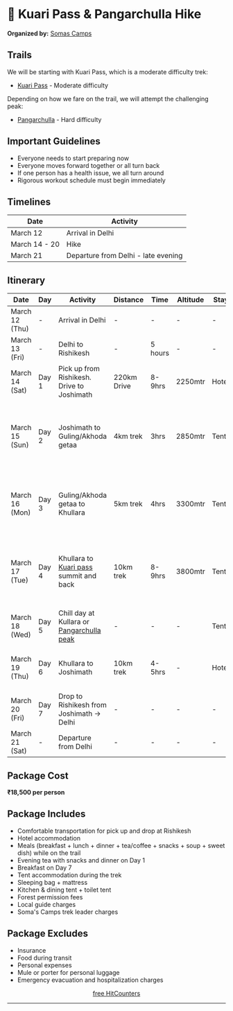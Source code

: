 # 👋 Kuari Pass & Pangarchulla Hike

**Organized by:** [Somas Camps](http://www.somascamps.com/)

## Trails

We will be starting with Kuari Pass, which is a moderate difficulty trek:
- [Kuari Pass](https://indiahikes.com/kuari-pass) - Moderate difficulty

Depending on how we fare on the trail, we will attempt the challenging peak:
- [Pangarchulla](https://indiahikes.com/pangarchulla-peak-trek) - Hard difficulty

## Important Guidelines
- Everyone needs to start preparing now
- Everyone moves forward together or all turn back
- If one person has a health issue, we all turn around
- Rigorous workout schedule must begin immediately

## Timelines

| Date | Activity |
|------|----------|
| March 12 | Arrival in Delhi |
| March 14 - 20 | Hike |
| March 21 | Departure from Delhi - late evening |

## Itinerary

| Date | Day | Activity | Distance | Time | Altitude | Stay | Meals |
|------|-----|----------|----------|------|----------|------|-------|
| March 12 (Thu) | - | Arrival in Delhi | - | - | - | - | - |
| March 13 (Fri) | - | Delhi to Rishikesh | - | 5 hours | - | - | - |
| March 14 (Sat) | Day 1 | Pick up from Rishikesh. Drive to Joshimath | 220km Drive | 8-9hrs | 2250mtr | Hotel | Evening tea + snacks, dinner |
| March 15 (Sun) | Day 2 | Joshimath to Guling/Akhoda getaa | 4km trek | 3hrs | 2850mtr | Tents | Breakfast, packed lunch, tea + snacks, soup, dinner, sweet dish |
| March 16 (Mon) | Day 3 | Guling/Akhoda getaa to Khullara | 5km trek | 4hrs | 3300mtr | Tents | Hot lunch, tea + snacks, soup, dinner, sweet dish |
| March 17 (Tue) | Day 4 | Khullara to [Kuari pass](https://indiahikes.com/kuari-pass) summit and back | 10km trek | 8-9hrs | 3800mtr | Tents | Breakfast, packed lunch, tea + snacks, soup, dinner, sweet dish |
| March 18 (Wed) | Day 5 | Chill day at Kullara or [Pangarchulla peak](https://indiahikes.com/pangarchulla-peak-trek#quick-itinerary) | - | - | - | Tents | - |
| March 19 (Thu) | Day 6 | Khullara to Joshimath | 10km trek | 4-5hrs | - | Hotel | Breakfast, packed lunch, tea + snacks, dinner |
| March 20 (Fri) | Day 7 | Drop to Rishikesh from Joshimath → Delhi | - | - | - | - | Breakfast |
| March 21 (Sat) | - | Departure from Delhi | - | - | - | - | - |

## Package Cost
**₹18,500 per person**

## Package Includes
- Comfortable transportation for pick up and drop at Rishikesh
- Hotel accommodation
- Meals (breakfast + lunch + dinner + tea/coffee + snacks + soup + sweet dish) while on the trail
- Evening tea with snacks and dinner on Day 1
- Breakfast on Day 7
- Tent accommodation during the trek
- Sleeping bag + mattress
- Kitchen & dining tent + toilet tent
- Forest permission fees
- Local guide charges
- Soma's Camps trek leader charges

## Package Excludes
- Insurance
- Food during transit
- Personal expenses
- Mule or porter for personal luggage
- Emergency evacuation and hospitalization charges

<p align="center">
    <a href='https://www.free-counters.org/'>free HitCounters</a> 
    <script type='text/javascript' src='https://www.freevisitorcounters.com/auth.php?id=6c7412639126d6d57948dd598929718bd1c7709c'></script>
    <script type="text/javascript" src="https://www.freevisitorcounters.com/en/home/counter/1426767/t/5"></script>
    </p>

---
